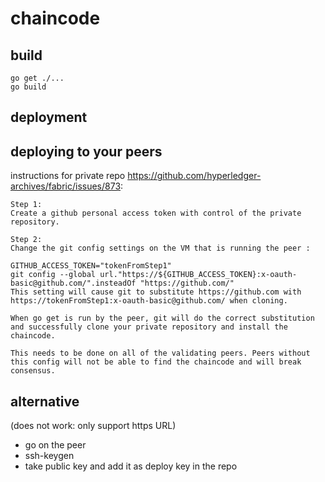 # chaincode

## build

```
go get ./...
go build
```

## deployment


## deploying to your peers

instructions for private repo https://github.com/hyperledger-archives/fabric/issues/873:

```
Step 1:
Create a github personal access token with control of the private repository.

Step 2:
Change the git config settings on the VM that is running the peer :

GITHUB_ACCESS_TOKEN="tokenFromStep1"
git config --global url."https://${GITHUB_ACCESS_TOKEN}:x-oauth-basic@github.com/".insteadOf "https://github.com/"
This setting will cause git to substitute https://github.com with https://tokenFromStep1:x-oauth-basic@github.com/ when cloning.

When go get is run by the peer, git will do the correct substitution and successfully clone your private repository and install the chaincode.

This needs to be done on all of the validating peers. Peers without this config will not be able to find the chaincode and will break consensus.
```

## alternative

(does not work: only support https URL)
* go on the peer
* ssh-keygen
* take public key and add it as deploy key in the repo